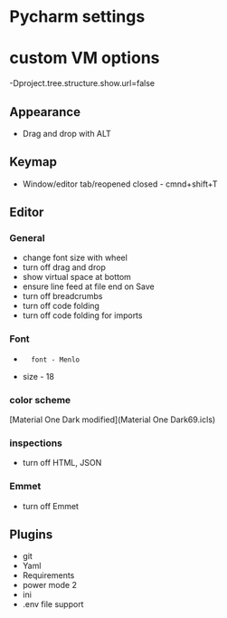 # Pycharm settings

# custom VM options
-Dproject.tree.structure.show.url=false

## Appearance
* Drag and drop with ALT

## Keymap
* Window/editor tab/reopened closed - cmnd+shift+T

## Editor
### General
* change font size with wheel
* turn off drag and drop
* show virtual space at bottom
* ensure line feed at file end on Save
* turn off breadcrumbs
* turn off code folding
* turn off code folding for imports

### Font
* 		font - Menlo
* size 		- 18

### color scheme
[Material One Dark modified](Material One Dark69.icls)

### inspections
* turn off HTML, JSON

### Emmet
* turn off Emmet

## Plugins
* git
* Yaml
* Requirements
* power mode 2
* ini
* .env file support
